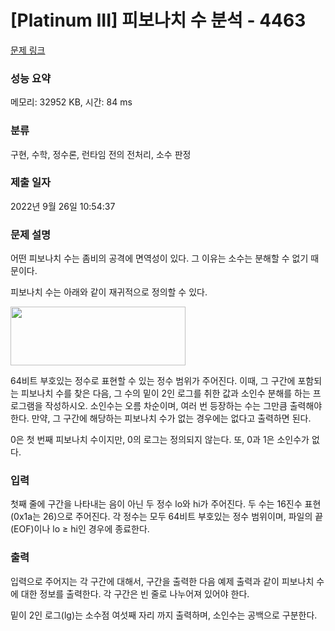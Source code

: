 # [Platinum III] 피보나치 수 분석 - 4463 

[문제 링크](https://www.acmicpc.net/problem/4463) 

### 성능 요약

메모리: 32952 KB, 시간: 84 ms

### 분류

구현, 수학, 정수론, 런타임 전의 전처리, 소수 판정

### 제출 일자

2022년 9월 26일 10:54:37

### 문제 설명

<p>어떤 피보나치 수는 좀비의 공격에 면역성이 있다. 그 이유는 소수는 분해할 수 없기 때문이다.</p>

<p>피보나치 수는 아래와 같이 재귀적으로 정의할 수 있다.</p>

<p><img alt="" src="https://www.acmicpc.net/upload/images/fibonacci.png" style="height:94px; width:280px"></p>

<p>64비트 부호있는 정수로 표현할 수 있는 정수 범위가 주어진다. 이때, 그 구간에 포함되는 피보나치 수를 찾은 다음, 그 수의 밑이 2인 로그를 취한 값과 소인수 분해를 하는 프로그램을 작성하시오. 소인수는 오름 차순이며, 여러 번 등장하는 수는 그만큼 출력해야 한다. 만약, 그 구간에 해당하는 피보나치 수가 없는 경우에는 없다고 출력하면 된다.</p>

<p>0은 첫 번째 피보나치 수이지만, 0의 로그는 정의되지 않는다. 또, 0과 1은 소인수가 없다.</p>

### 입력 

 <p>첫째 줄에 구간을 나타내는 음이 아닌 두 정수 lo와 hi가 주어진다. 두 수는 16진수 표현 (0x1a는 26)으로 주어진다. 각 정수는 모두 64비트 부호있는 정수 범위이며, 파일의 끝(EOF)이나 lo ≥ hi인 경우에 종료한다.</p>

### 출력 

 <p>입력으로 주어지는 각 구간에 대해서, 구간을 출력한 다음 예제 출력과 같이 피보나치 수에 대한 정보를 출력한다. 각 구간은 빈 줄로 나누어져 있어야 한다.</p>

<p>밑이 2인 로그(lg)는 소수점 여섯째 자리 까지 출력하며, 소인수는 공백으로 구분한다.</p>

